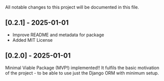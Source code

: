 All notable changes to this project will be documented in this file.

## [0.2.1] - 2025-01-01

- Improve README and metadata for package
- Added MIT License

## [0.2.0] - 2025-01-01

Minimal Viable Package (MVP!) implemented!!
It fulfils the basic motivation of the project - to be able to use just the Django ORM with minimum setup.